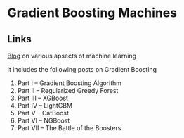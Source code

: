 # Gradient Boosting Machines

## Links

[Blog][1000] on various apsects of machine learning

[1000]: https://deep-and-shallow.com/blog-feed/

It includes the following posts on Gradient Boosting

1. Part I – Gradient Boosting Algorithm
2. Part II – Regularized Greedy Forest
3. Part III – XGBoost
4. Part IV – LightGBM
5. Part V – CatBoost
6. Part VI – NGBoost
7. Part VII – The Battle of the Boosters
